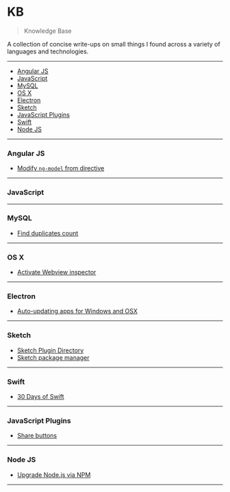 # KB
> Knowledge Base

A collection of concise write-ups on small things I found across a
variety of languages and technologies.

---

* [Angular JS](#angularjs)
* [JavaScript](#javascript)
* [MySQL](#mysql)
* [OS X](#osx)
* [Electron](#electron)
* [Sketch](#sketch)
* [JavaScript Plugins](#javascriptplugins)
* [Swift](#swift)
* [Node JS](#nodejs)

---

### Angular JS
- [Modify `ng-model` from directive](angularjs/modify-ng-model-from-directive.md)

---

### JavaScript

---

### MySQL
- [Find duplicates count](mysql/find-duplicates-count.md)

---

### OS X
- [Activate Webview inspector](osx/activate-webview-inspector-for-apps.md)

---

### Electron
- [Auto-updating apps for Windows and OSX](https://medium.com/@svilen/auto-updating-apps-for-windows-and-osx-using-electron-the-complete-guide-4aa7a50b904c#.jxm1tpjlk)

---

### Sketch
- [Sketch Plugin Directory](https://github.com/sketchplugins/plugin-directory)
- [Sketch package manager](https://github.com/almonk/dpm/)

---

### Swift
- [30 Days of Swift](https://github.com/allenwong/30DaysofSwift)

---

### JavaScript Plugins
- [Share buttons](http://ellisonleao.github.io/sharer.js/)

---

### Node JS
- [Upgrade Node.js via NPM](nodejs/upgrade-node-via-npm.md)

---

